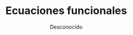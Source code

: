 ---
title: "Ecuaciones funcionales"
year: 2018
thumbnail: "assets/img/Logo-ommgto.png"
topic: "Álgebra"
file: "assets/pdf/Ecuaciones-funcionales.pdf"
author: "Desconocido"
level: "Intermedio - Avanzado"
alttext: "Igualmente, funciona."
---